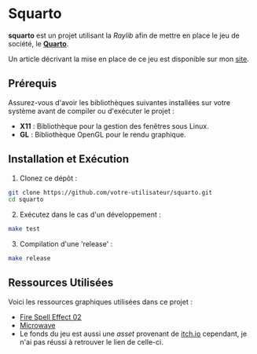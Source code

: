 # Squarto

**squarto** est un projet utilisant la *Raylib* afin de mettre en place le 
jeu de société, le [**Quarto**](https://fr.wikipedia.org/wiki/Quarto).

Un article décrivant la mise en place de ce jeu est disponible sur mon 
[site](https://renauxv.fr/posts/quarto/).

## Prérequis

Assurez-vous d'avoir les bibliothèques suivantes installées sur votre système 
avant de compiler ou d'exécuter le projet :

- **X11** : Bibliothèque pour la gestion des fenêtres sous Linux.
- **GL** : Bibliothèque OpenGL pour le rendu graphique.

## Installation et Exécution

1. Clonez ce dépôt :
  ```bash
  git clone https://github.com/votre-utilisateur/squarto.git
  cd squarto
  ```

2. Exécutez dans le cas d'un développement :
  ```bash
  make test
  ```

3. Compilation d'une 'release' :
  ```bash
  make release
  ```

## Ressources Utilisées

Voici les ressources graphiques utilisées dans ce projet :

- [Fire Spell Effect 02](https://pimen.itch.io/fire-spell-effect-02)
- [Microwave](https://gabry-corti.itch.io/microwave)
- Le fonds du jeu est aussi une *asset* provenant de [itch.io](https://itch.io)
cependant, je n'ai pas réussi à retrouver le lien de celle-ci.
